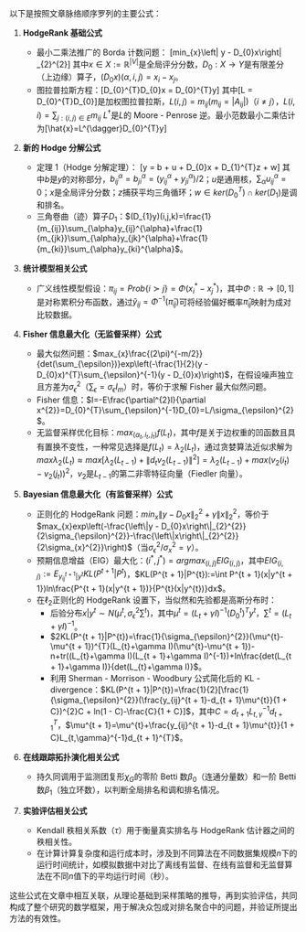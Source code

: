 以下是按照文章脉络顺序罗列的主要公式：
1. **HodgeRank 基础公式**
   - 最小二乘法推广的 Borda 计数问题：
   \[min_{x}\left\| y - D_{0}x\right\| _{2}^{2}\]
   其中$x\in X:=\mathbb{R}^{|V|}$是全局评分分数，$D_{0}:X\to Y$是有限差分（上边缘）算子，$(D_{0}x)(\alpha,i,j)=x_{i}-x_{j}$。
   - 图拉普拉斯方程：\[D_{0}^{T}D_{0}x = D_{0}^{T}y\]
   其中\[L = D_{0}^{T}D_{0}\]是加权图拉普拉斯，$L(i,j)=m_{ij}(m_{ij}=|A_{ij}|)$（$i\neq j$），$L(i,i)=\sum_{j:(i,j)\in E}m_{ij}$
   $L^{\dagger}$是$L$的 Moore - Penrose 逆。最小范数最小二乘估计为\[\hat{x}=L^{\dagger}D_{0}^{T}y\]
2. **新的 Hodge 分解公式**
   - 定理 1（Hodge 分解定理）：
   \[y = b + u + D_{0}x + D_{1}^{T}z + w\]
   其中$b$是$y$的对称部分，$b_{ij}^{\alpha}=b_{ji}^{\alpha}=(y_{ij}^{\alpha}+y_{ji}^{\alpha})/2$；$u$是通用核，$\sum_{\alpha}u_{ij}^{\alpha}=0$；$x$是全局评分分数；$z$捕获平均三角循环；$w\in ker(D_{0}^{T})\cap ker(D_{1})$是调和排名。
   - 三角卷曲（迹）算子$D_{1}$：$(D_{1}y)(i,j,k)=\frac{1}{m_{ij}}\sum_{\alpha}y_{ij}^{\alpha}+\frac{1}{m_{jk}}\sum_{\alpha}y_{jk}^{\alpha}+\frac{1}{m_{ki}}\sum_{\alpha}y_{ki}^{\alpha}$。
3. **统计模型相关公式**
   - 广义线性模型假设：$\pi_{ij}=Prob\{i\succ j\}=\Phi(x_{i}^{*}-x_{j}^{*})$，其中$\Phi:\mathbb{R}\to[0,1]$是对称累积分布函数，通过$\hat{y}_{ij}=\Phi^{-1}(\hat{\pi}_{ij})$可将经验偏好概率$\hat{\pi}_{ij}$映射为成对比较数据。
4. **Fisher 信息最大化（无监督采样）公式**
   - 最大似然问题：$max_{x}\frac{(2\pi)^{-m/2}}{det(\sum_{\epsilon})}exp\left(-\frac{1}{2}(y - D_{0}x)^{T}\sum_{\epsilon}^{-1}(y - D_{0}x)\right)$，在假设噪声独立且方差为$\sigma_{\epsilon}^{2}$（$\sum_{\epsilon}=\sigma_{\epsilon}I_{m}$）时，等价于求解 Fisher 最大似然问题。
   - Fisher 信息：$I=-E\frac{\partial^{2}l}{\partial x^{2}}=D_{0}^{T}\sum_{\epsilon}^{-1}D_{0}=L/\sigma_{\epsilon}^{2}$。
   - 无监督采样优化目标：$max_{(\alpha_{t},i_{t},j_{t})}f(L_{t})$，其中$f$是关于边权重的凹函数且具有置换不变性，一种常见选择是$f(L_{t})=\lambda_{2}(L_{t})$，通过贪婪算法近似求解为$max\lambda_{2}(L_{t})\approx max[\lambda_{2}(L_{t - 1})+\left\|d_{t}v_{2}(L_{t - 1})\right\|^{2}]=\lambda_{2}(L_{t - 1})+max(v_{2}(i_{t}) - v_{2}(j_{t}))^{2}$，$v_{2}$是$L_{t - 1}$的第二非零特征向量（Fiedler 向量）。
5. **Bayesian 信息最大化（有监督采样）公式**
   - 正则化的 HodgeRank 问题：$min_{x}\left\|y - D_{0}x\right\|_{2}^{2}+\gamma\left\|x\right\|_{2}^{2}$，等价于$max_{x}exp\left(-\frac{\left\|y - D_{0}x\right\|_{2}^{2}}{2\sigma_{\epsilon}^{2}}-\frac{\left\|x\right\|_{2}^{2}}{2\sigma_{x}^{2}}\right)$（当$\sigma_{\epsilon}^{2}/\sigma_{x}^{2}=\gamma$）。
   - 预期信息增益（EIG）最大化：$(i^{*},j^{*}) = arg max_{(i,j)}EIG_{(i,j)}$，其中$EIG_{(i,j)}:=E_{y_{ij}^{t + 1}|y^{t}}KL(P^{t + 1}|P^{t})$，$KL(P^{t + 1}|P^{t}):=\int P^{t + 1}(x|y^{t + 1})ln\frac{P^{t + 1}(x|y^{t + 1})}{P^{t}(x|y^{t})}dx$。
   - 在$\ell_{2}$正则化的 HodgeRank 设置下，当似然和先验都是高斯分布时：
     - 后验分布$x|y^{t}\sim N(\mu^{t},\sigma_{\epsilon}^{2}\sum^{t})$，其中$\mu^{t}=(L_{t}+\gamma I)^{-1}(D_{0}^{t})^{T}y^{t}$，$\sum^{t}=(L_{t}+\gamma I)^{-1}$。
     - $2KL(P^{t + 1}|P^{t})=\frac{1}{\sigma_{\epsilon}^{2}}(\mu^{t}-\mu^{t + 1})^{T}(L_{t}+\gamma I)(\mu^{t}-\mu^{t + 1})-n+tr((L_{t}+\gamma I)(L_{t + 1}+\gamma I)^{-1})+ln\frac{det(L_{t + 1}+\gamma I)}{det(L_{t}+\gamma I)}$。
     - 利用 Sherman - Morrison - Woodbury 公式简化后的 KL - divergence：$KL(P^{t + 1}|P^{t})=\frac{1}{2}[\frac{1}{\sigma_{\epsilon}^{2}}(\frac{y_{ij}^{t + 1}-d_{t + 1}\mu^{t}}{1 + C})^{2}C + ln(1 - C)-\frac{C}{1 + C}]$，其中$C = d_{t + 1}L_{t,\gamma}^{-1}d_{t + 1}^{T}$，$\mu^{t + 1}=\mu^{t}+\frac{y_{ij}^{t + 1}-d_{t + 1}\mu^{t}}{1 + C}L_{t,\gamma}^{-1}d_{t + 1}^{T}$。

6. **在线跟踪拓扑演化相关公式**
   - 持久同调用于监测团复形$\chi_{G}$的零阶 Betti 数$\beta_{0}$（连通分量数）和一阶 Betti 数$\beta_{1}$（独立环数），以判断全局排名和调和排名情况。

7. **实验评估相关公式**
   - Kendall 秩相关系数（$\tau$）用于衡量真实排名与 HodgeRank 估计器之间的秩相关性。
   - 在计算计算复杂度和运行成本时，涉及到不同算法在不同数据集规模$n$下的运行时间统计，如模拟数据中对比了离线有监督、在线有监督和无监督算法在不同$n$值下的平均运行时间（秒）。

这些公式在文章中相互关联，从理论基础到采样策略的推导，再到实验评估，共同构成了整个研究的数学框架，用于解决众包成对排名聚合中的问题，并验证所提出方法的有效性。 